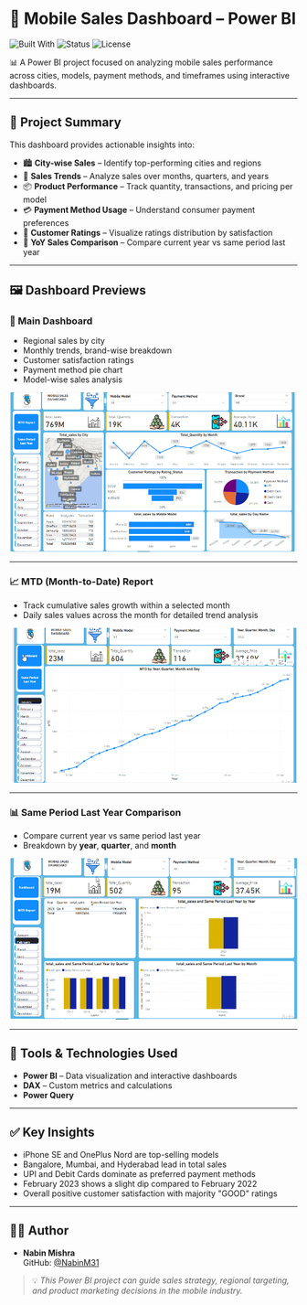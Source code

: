 # 📱 Mobile Sales Dashboard – Power BI

![Built With](https://img.shields.io/badge/Built%20With-Power%20BI-purple?style=for-the-badge)
![Status](https://img.shields.io/badge/Status-Completed-brightgreen?style=for-the-badge)
![License](https://img.shields.io/badge/License-MIT-yellow?style=for-the-badge)

📊 A Power BI project focused on analyzing mobile sales performance across cities, models, payment methods, and timeframes using interactive dashboards.

---

## 🧠 Project Summary

This dashboard provides actionable insights into:

- 🏙️ **City-wise Sales** – Identify top-performing cities and regions  
- 📆 **Sales Trends** – Analyze sales over months, quarters, and years  
- 📦 **Product Performance** – Track quantity, transactions, and pricing per model  
- 💳 **Payment Method Usage** – Understand consumer payment preferences  
- 👥 **Customer Ratings** – Visualize ratings distribution by satisfaction  
- 🔄 **YoY Sales Comparison** – Compare current year vs same period last year  

---

## 🖼️ Dashboard Previews

### 🔹 Main Dashboard

- Regional sales by city  
- Monthly trends, brand-wise breakdown  
- Customer satisfaction ratings  
- Payment method pie chart  
- Model-wise sales analysis  

![Main Dashboard](./mobile%20sales%20dashboard.png)

---

### 📈 MTD (Month-to-Date) Report

- Track cumulative sales growth within a selected month  
- Daily sales values across the month for detailed trend analysis  

![MTD Dashboard](./MTD.png)

---

### 📊 Same Period Last Year Comparison

- Compare current year vs same period last year  
- Breakdown by **year**, **quarter**, and **month**  

![Same Period Last Year](./sam%20period%20last%20year.png)

---

## 🧰 Tools & Technologies Used

- **Power BI** – Data visualization and interactive dashboards  
- **DAX** – Custom metrics and calculations  
- **Power Query**



---

## ✅ Key Insights

- iPhone SE and OnePlus Nord are top-selling models  
- Bangalore, Mumbai, and Hyderabad lead in total sales  
- UPI and Debit Cards dominate as preferred payment methods  
- February 2023 shows a slight dip compared to February 2022  
- Overall positive customer satisfaction with majority "GOOD" ratings  

---

## 👨‍💻 Author

- **Nabin Mishra**  
  GitHub: [@NabinM31](https://github.com/NabinM31)



> 💡 *This Power BI project can guide sales strategy, regional targeting, and product marketing decisions in the mobile industry.*


